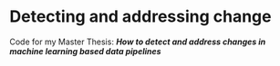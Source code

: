 # Detecting and addressing change

Code for my Master Thesis: ***How to detect and address changes in machine learning based data pipelines***
